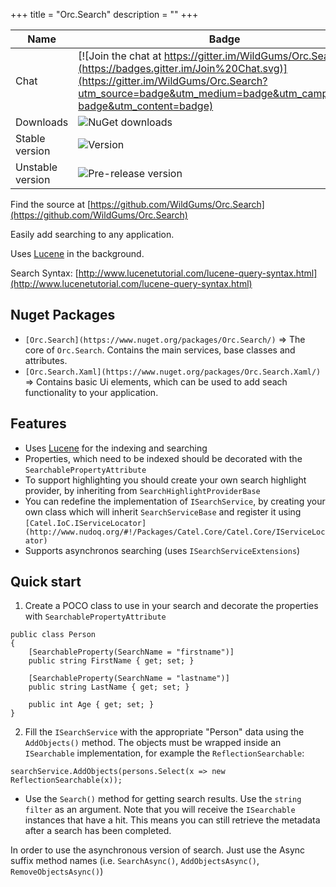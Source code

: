 +++
title = "Orc.Search" 
description = ""
+++

Name|Badge
---|---
Chat|[![Join the chat at https://gitter.im/WildGums/Orc.Search](https://badges.gitter.im/Join%20Chat.svg)](https://gitter.im/WildGums/Orc.Search?utm_source=badge&utm_medium=badge&utm_campaign=pr-badge&utm_content=badge)
Downloads|![NuGet downloads](https://img.shields.io/nuget/dt/orc.search.svg)
Stable version|![Version](https://img.shields.io/nuget/v/orc.search.svg)
Unstable version|![Pre-release version](https://img.shields.io/nuget/vpre/orc.search.svg)

Find the source at [https://github.com/WildGums/Orc.Search](https://github.com/WildGums/Orc.Search)

Easily add searching to any application.

Uses [Lucene](http://lucenenet.apache.org/) in the background.

Search Syntax: [http://www.lucenetutorial.com/lucene-query-syntax.html](http://www.lucenetutorial.com/lucene-query-syntax.html)


Nuget Packages
-----------------

- `[Orc.Search](https://www.nuget.org/packages/Orc.Search/)` => The core of `Orc.Search`. Contains the main services, base classes and attributes.
- `[Orc.Search.Xaml](https://www.nuget.org/packages/Orc.Search.Xaml/)` => Contains basic Ui elements, which can be used to add seach functionality to your application.

Features
--------

- Uses [Lucene](http://lucenenet.apache.org/) for the indexing and searching
- Properties, which need to be indexed should be decorated with the `SearchablePropertyAttribute` 
- To support highlighting you should create your own search highlight provider, by inheriting from `SearchHighlightProviderBase` 
- You can redefine the implementation of `ISearchService`, by creating your own class which will inherit `SearchServiceBase` and register it using `[Catel.IoC.IServiceLocator](http://www.nudoq.org/#!/Packages/Catel.Core/Catel.Core/IServiceLocator)`
- Supports asynchronos searching (uses `ISearchServiceExtensions`)

Quick start
---------------

1. Create a POCO class to use in your search and decorate the properties with `SearchablePropertyAttribute`
 
```
public class Person
{
	[SearchableProperty(SearchName = "firstname")]
	public string FirstName { get; set; }
	
	[SearchableProperty(SearchName = "lastname")]
	public string LastName { get; set; }
	
	public int Age { get; set; }
}
```

2. Fill the `ISearchService` with the appropriate "Person" data using the `AddObjects()` method. The objects must be wrapped inside an `ISearchable` implementation, for example the `ReflectionSearchable`:

```
searchService.AddObjects(persons.Select(x => new ReflectionSearchable(x));
```

- Use the `Search()` method for getting search results. Use the `string filter` as an argument. Note that you will receive the `ISearchable` instances that have a hit. This means you can still retrieve the metadata after a search has been completed.

In order to use the asynchronous version of search. Just use the Async suffix method names (i.e. `SearchAsync()`, `AddObjectsAsync()`, `RemoveObjectsAsync()`)
